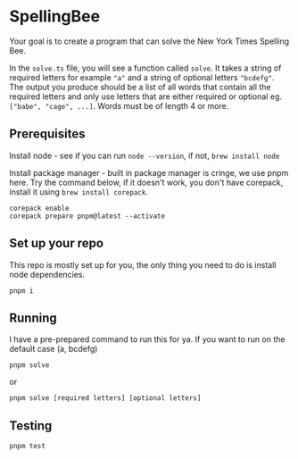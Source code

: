 # SpellingBee

Your goal is to create a program that can solve the New York Times Spelling Bee.

In the `solve.ts` file, you will see a function called `solve`. It takes a string of required letters for example `"a"` and a string of optional letters `"bcdefg"`. The output you produce should be a list of all words that contain all the required letters and only use letters that are either required or optional eg. `["babe", "cage", ...]`. Words must be of length 4 or more.

## Prerequisites

Install node - see if you can run `node --version`, if not, `brew install node`

Install package manager - built in package manager is cringe, we use pnpm here. Try the command below, if it doesn't work, you don't have corepack, install it using `brew install corepack`.

```
corepack enable
corepack prepare pnpm@latest --activate
```

## Set up your repo

This repo is mostly set up for you, the only thing you need to do is install node dependencies.

```
pnpm i
```

## Running

I have a pre-prepared command to run this for ya. If you want to run on the default case (a, bcdefg)

```
pnpm solve
```

or

```
pnpm solve [required letters] [optional letters]
```

## Testing

```
pnpm test
```
